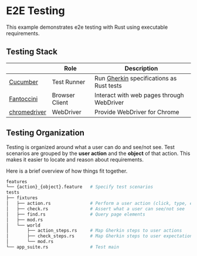 # E2E Testing

This example demonstrates e2e testing with Rust using executable requirements.

## Testing Stack

|    |      Role      |  Description |
|---|---|---|
| [Cucumber](https://github.com/cucumber-rs/cucumber/tree/main) | Test Runner | Run [Gherkin](https://cucumber.io/docs/gherkin/reference/) specifications as Rust tests |
| [Fantoccini](https://github.com/jonhoo/fantoccini/tree/main) | Browser Client | Interact with web pages through WebDriver |
| [chromedriver](https://chromedriver.chromium.org/downloads) | WebDriver | Provide WebDriver for Chrome

## Testing Organization

Testing is organized around what a user can do and see/not see. Test scenarios are grouped by the **user action** and the **object** of that action. This makes it easier to locate and reason about requirements.

Here is a brief overview of how things fit together.

```bash
features
└── {action}_{object}.feature   # Specify test scenarios
tests
├── fixtures
│   ├── action.rs               # Perform a user action (click, type, etc.)
│   ├── check.rs                # Assert what a user can see/not see
│   ├── find.rs                 # Query page elements
│   ├── mod.rs
│   └── world
│       ├── action_steps.rs     # Map Gherkin steps to user actions
│       ├── check_steps.rs      # Map Gherkin steps to user expectations
│       └── mod.rs
└── app_suite.rs                # Test main 
```
